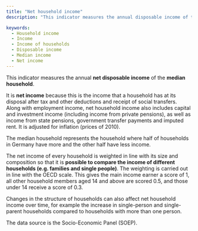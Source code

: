 ```yaml
---
title: "Net household income"
description: "This indicator measures the annual disposable income of the median household."

keywords:
  - Household income
  - Income
  - Income of households
  - Disposable income
  - Median income
  - Net income
---
```

<!-- Prologue start -->

This indicator measures the annual **net disposable income** of the **median household**.

It is **net income** because this is the income that a household has at its disposal after tax and other deductions and receipt of social transfers. Along with employment income, net household income also includes capital and investment income (including income from private pensions), as well as income from state pensions, government transfer payments and imputed rent. It is adjusted for inflation (prices of 2010).

The median household represents the household where half of households in Germany have more and the other half have less income. 

The net income of every household is weighted in line with its size and composition so that it is **possible to compare the income of different households (e.g. families and single people)**. The weighting is carried out in line with the OECD scale. This gives the main income earner a score of 1, all other household members aged 14 and above are scored 0.5, and those under 14 receive a score of 0.3.

Changes in the structure of households can also affect net household income over time, for example the increase in single-person and single-parent households compared to households with more than one person.

The data source is the Socio-Economic Panel (SOEP). 

<!-- Prologue end -->

<!--ChartList-->
 
